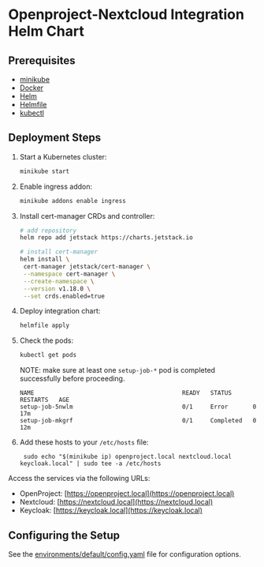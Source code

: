 # Openproject-Nextcloud Integration Helm Chart

## Prerequisites

- [minikube](https://minikube.sigs.k8s.io/docs/start/?arch=%2Flinux%2Fx86-64%2Fstable%2Fbinary+download)
- [Docker](https://docs.docker.com/engine/install/)
- [Helm](https://helm.sh/docs/intro/install/#through-package-managers)
- [Helmfile](https://helmfile.readthedocs.io/en/latest/#installation)
- [kubectl](https://kubernetes.io/docs/tasks/tools/#kubectl)

## Deployment Steps

1. Start a Kubernetes cluster:
   ```bash
   minikube start
   ```
2. Enable ingress addon:

   ```bash
   minikube addons enable ingress
   ```

3. Install cert-manager CRDs and controller:

   ```bash
   # add repository
   helm repo add jetstack https://charts.jetstack.io

   # install cert-manager
   helm install \
    cert-manager jetstack/cert-manager \
    --namespace cert-manager \
    --create-namespace \
    --version v1.18.0 \
    --set crds.enabled=true
   ```

4. Deploy integration chart:

   ```bash
   helmfile apply
   ```

5. Check the pods:

   ```bash
   kubectl get pods
   ```

   NOTE: make sure at least one `setup-job-*` pod is completed successfully before proceeding.

   ```
   NAME                                          READY   STATUS      RESTARTS   AGE
   setup-job-5nwlm                               0/1     Error       0          17m
   setup-job-mkgrf                               0/1     Completed   0          12m
   ```

6. Add these hosts to your `/etc/hosts` file:
   ```
    sudo echo "$(minikube ip) openproject.local nextcloud.local keycloak.local" | sudo tee -a /etc/hosts
   ```

Access the services via the following URLs:

- OpenProject: [https://openproject.local](https://openproject.local)
- Nextcloud: [https://nextcloud.local](https://nextcloud.local)
- Keycloak: [https://keycloak.local](https://keycloak.local)

## Configuring the Setup

See the [environments/default/config.yaml](https://github.com/saw-jan/opnc-helm-chart/blob/master/environments/default/config.yaml) file for configuration options.
